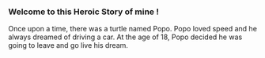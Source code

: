 ### Welcome to this Heroic Story of mine ! 
Once upon a time, there was a turtle named Popo.
Popo loved speed and he always dreamed of driving a car.
At the age of 18, Popo decided he was going to leave and go live his dream.
